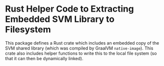 # Rust Helper Code to Extracting Embedded SVM Library to Filesystem

This package defines a Rust crate which includes an embedded copy of the SVM
shared library (which was compiled by GraalVM `native-image`). This crate
also includes helper functions to write this to the local file system (so that
it can then be dynamically linked).
